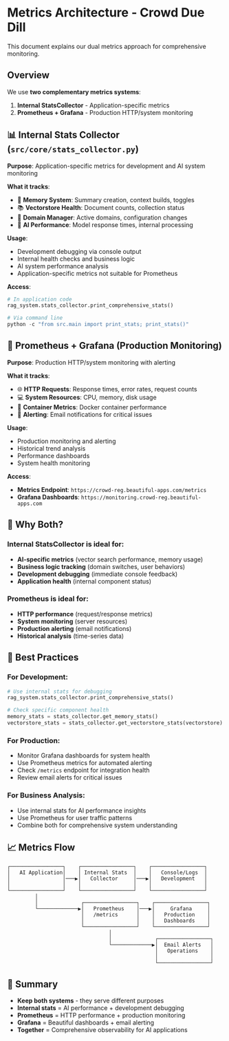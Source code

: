 # Metrics Architecture - Crowd Due Dill

This document explains our dual metrics approach for comprehensive monitoring.

## Overview

We use **two complementary metrics systems**:

1. **Internal StatsCollector** - Application-specific metrics
2. **Prometheus + Grafana** - Production HTTP/system monitoring

## 📊 Internal Stats Collector (`src/core/stats_collector.py`)

**Purpose**: Application-specific metrics for development and AI system monitoring

**What it tracks**:
- 🧠 **Memory System**: Summary creation, context builds, toggles
- 📚 **Vectorstore Health**: Document counts, collection status
- 🎯 **Domain Manager**: Active domains, configuration changes
- 💾 **AI Performance**: Model response times, internal processing

**Usage**:
- Development debugging via console output
- Internal health checks and business logic
- AI system performance analysis
- Application-specific metrics not suitable for Prometheus

**Access**: 
```python
# In application code
rag_system.stats_collector.print_comprehensive_stats()

# Via command line
python -c "from src.main import print_stats; print_stats()"
```

## 🎯 Prometheus + Grafana (Production Monitoring)

**Purpose**: Production HTTP/system monitoring with alerting

**What it tracks**:
- 🌐 **HTTP Requests**: Response times, error rates, request counts
- 💻 **System Resources**: CPU, memory, disk usage
- 🐳 **Container Metrics**: Docker container performance
- 📧 **Alerting**: Email notifications for critical issues

**Usage**:
- Production monitoring and alerting
- Historical trend analysis
- Performance dashboards
- System health monitoring

**Access**:
- **Metrics Endpoint**: `https://crowd-reg.beautiful-apps.com/metrics`
- **Grafana Dashboards**: `https://monitoring.crowd-reg.beautiful-apps.com`

## 🔄 Why Both?

### Internal StatsCollector is ideal for:
- **AI-specific metrics** (vector search performance, memory usage)
- **Business logic tracking** (domain switches, user behaviors)
- **Development debugging** (immediate console feedback)
- **Application health** (internal component status)

### Prometheus is ideal for:
- **HTTP performance** (request/response metrics)
- **System monitoring** (server resources)
- **Production alerting** (email notifications)
- **Historical analysis** (time-series data)

## 🚀 Best Practices

### For Development:
```python
# Use internal stats for debugging
rag_system.stats_collector.print_comprehensive_stats()

# Check specific component health
memory_stats = stats_collector.get_memory_stats()
vectorstore_stats = stats_collector.get_vectorstore_stats(vectorstore)
```

### For Production:
- Monitor Grafana dashboards for system health
- Use Prometheus metrics for automated alerting
- Check `/metrics` endpoint for integration health
- Review email alerts for critical issues

### For Business Analysis:
- Use internal stats for AI performance insights
- Use Prometheus for user traffic patterns
- Combine both for comprehensive system understanding

## 📈 Metrics Flow

```
┌─────────────────┐    ┌─────────────────┐    ┌─────────────────┐
│   AI Application│    │ Internal Stats  │    │   Console/Logs  │
│                 │───▶│   Collector     │───▶│   Development   │
│                 │    │                 │    │                 │
└─────────────────┘    └─────────────────┘    └─────────────────┘
         │
         │              ┌─────────────────┐    ┌─────────────────┐
         └─────────────▶│   Prometheus    │───▶│     Grafana     │
                        │   /metrics      │    │   Production    │
                        │                 │    │   Dashboards    │
                        └─────────────────┘    └─────────────────┘
                                 │
                                 │              ┌─────────────────┐
                                 └─────────────▶│  Email Alerts   │
                                                │   Operations    │
                                                │                 │
                                                └─────────────────┘
```

## 🎯 Summary

- **Keep both systems** - they serve different purposes
- **Internal stats** = AI performance + development debugging  
- **Prometheus** = HTTP performance + production monitoring
- **Grafana** = Beautiful dashboards + email alerting
- **Together** = Comprehensive observability for AI applications 